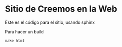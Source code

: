 # Sitio de Creemos en la Web

Este es el código para el sitio, usando sphinx

Para hacer un build

    make html
